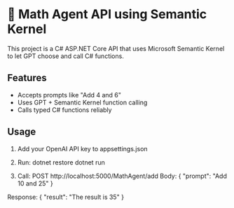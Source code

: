 # 🧠 Math Agent API using Semantic Kernel

This project is a C# ASP.NET Core API that uses Microsoft Semantic Kernel to let GPT choose and call C# functions.

## Features
- Accepts prompts like "Add 4 and 6"
- Uses GPT + Semantic Kernel function calling
- Calls typed C# functions reliably

## Usage

1. Add your OpenAI API key to appsettings.json
2. Run:
   dotnet restore
   dotnet run

3. Call:
POST http://localhost:5000/MathAgent/add
Body: { "prompt": "Add 10 and 25" }

Response: { "result": "The result is 35" }